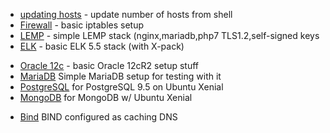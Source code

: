 
<p><ul>
<li><a href="https://github.com/mangobanaani/ansible/tree/master/updating_hosts">updating hosts</a> - update number of hosts from shell</li>
<li><a href="https://github.com/mangobanaani/ansible/tree/master/firewall">Firewall</a> - basic iptables setup </li>
<li><a href="https://github.com/mangobanaani/ansible/tree/master/lemp">LEMP</a> - simple LEMP stack (nginx,mariadb,php7 TLS1.2,self-signed keys</li>
<li><a href="https://github.com/mangobanaani/ansible/tree/master/elk">ELK</a> - basic ELK 5.5 stack (with X-pack) </li>
</ul>
</p>
<p>
<ul>
<li><a href="https://github.com/mangobanaani/ansible/tree/master/oracle12c">Oracle 12c</a> - basic Oracle 12cR2 setup stuff</li>
<li><a href="https://github.com/mangobanaani/ansible/tree/master/mariaDB">MariaDB</a> Simple MariaDB setup for testing with it</li>
<li><a href="https://github.com/mangobanaani/ansible/tree/master/postgreSQL">PostgreSQL</a> for PostgreSQL 9.5 on Ubuntu Xenial</li>
<li><a href="https://github.com/mangobanaani/ansible/tree/master/MongoDB">MongoDB</a> for MongoDB w/ Ubuntu Xenial </li>
</ul>
</p>
<p>
<ul>
<li><a href="https://github.com/mangobanaani/ansible/tree/master/bind">Bind</a> BIND configured as caching DNS </li>

